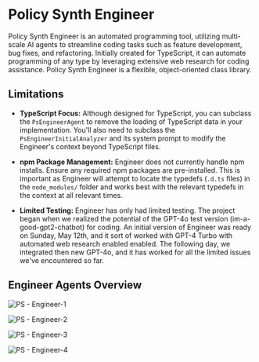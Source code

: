 # Policy Synth Engineer
Policy Synth Engineer is an automated programming tool, utilizing multi-scale AI agents to streamline coding tasks such as feature development, bug fixes, and refactoring. Initially created for TypeScript, it can automate programming of any type by leveraging extensive web research for coding assistance. Policy Synth Engineer is a flexible, object-oriented class library. 

## Limitations

- **TypeScript Focus:** Although designed for TypeScript, you can subclass the `PsEngineerAgent` to remove the loading of TypeScript data in your implementation. You'll also need to subclass the `PsEngineerInitialAnalyzer` and its system prompt to modify the Engineer's context beyond TypeScript files.
  
- **npm Package Management:** Engineer does not currently handle npm installs. Ensure any required npm packages are pre-installed. This is important as Engineer will attempt to locate the typedefs (`.d.ts` files) in the `node_modules/` folder and works best with the relevant typedefs in the context at all relevant times.
  
- **Limited Testing:** Engineer has only had limited testing. The project began when we realized the potential of the GPT-4o test version (im-a-good-gpt2-chatbot) for coding. An initial version of Engineer was ready on Sunday, May 12th, and it sort of worked with GPT-4 Turbo with automated web research enabled enabled. The following day, we integrated then new GPT-4o, and it has worked for all the limited issues we've encountered so far.

## Engineer Agents Overview

![PS - Engineer-1](https://github.com/CitizensFoundation/policy-synth/assets/43699/29f01ea9-6809-4f8f-be94-f7e0a9cf0425)

![PS - Engineer-2](https://github.com/CitizensFoundation/policy-synth/assets/43699/79257d07-f800-4419-8d32-cbc994307b4e)

![PS - Engineer-3](https://github.com/CitizensFoundation/policy-synth/assets/43699/80612116-401f-49ae-bda1-1ea5ffccd3bc)

![PS - Engineer-4](https://github.com/CitizensFoundation/policy-synth/assets/43699/1c8a421a-3ef7-4b11-ae68-e19ffff9c05b)
